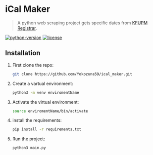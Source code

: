 # iCal Maker

> A python web scraping project gets specific dates from [KFUPM Registrar](https://registrar.kfupm.edu.sa/).

[![python-version](https://img.shields.io/badge/pyhton-v3.8-blue)](https://www.python.org/downloads/)
[![license](https://img.shields.io/badge/license-MIT-yellow)](https://opensource.org/licenses/MIT)

## Installation

1. First clone the repo:

     ```bash
     git clone https://github.com/Yokozuna59/ical_maker.git
     ```

2. Create a vartual environment:

     ```bash
     python3 -m venv enviromentName
     ```

3. Activate the virtual environment:

     ```bash
     source enviromentName/bin/activate
     ```

4. install the requirements:

     ```bash
     pip install -r requirements.txt
     ```

5. Run the project:

     ```bash
     python3 main.py
     ```
